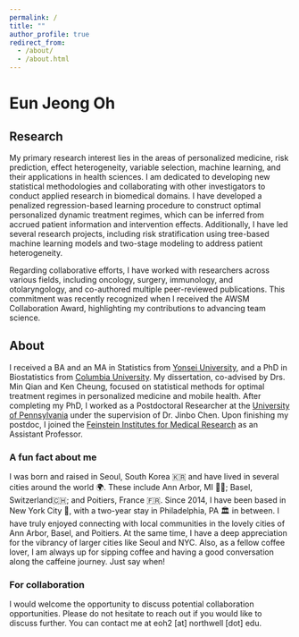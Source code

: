 ```yaml
---
permalink: /
title: ""
author_profile: true
redirect_from: 
  - /about/
  - /about.html
---
```


# Eun Jeong Oh

## Research
My primary research interest lies in the areas of personalized medicine, risk prediction, effect heterogeneity, variable selection, machine learning, and their applications in health sciences. I am dedicated to developing new statistical methodologies and collaborating with other investigators to conduct applied research in biomedical domains. I have developed a penalized regression-based learning procedure to construct optimal personalized dynamic treatment regimes, which can be inferred from accrued patient information and intervention effects. Additionally, I have led several research projects, including risk stratification using tree-based machine learning models and two-stage modeling to address patient heterogeneity.

Regarding collaborative efforts, I have worked with researchers across various fields, including oncology, surgery, immunology, and otolaryngology, and co-authored multiple peer-reviewed publications. This commitment was recently recognized when I received the AWSM Collaboration Award, highlighting my contributions to advancing team science.


## About
I received a BA and an MA in Statistics from [Yonsei University](https://www.yonsei.ac.kr/en_sc/index.jsp), and a PhD in Biostatistics from [Columbia University](https://www.columbia.edu/). My dissertation, co-advised by Drs. Min Qian and Ken Cheung, focused on statistical methods for optimal treatment regimes in personalized medicine and mobile health. After completing my PhD, I worked as a Postdoctoral Researcher at the [University of Pennsylvania](https://www.upenn.edu/) under the supervision of Dr. Jinbo Chen. Upon finishing my postdoc, I joined the [Feinstein Institutes for Medical Research](https://feinstein.northwell.edu/) as an Assistant Professor.

### A fun fact about me
I was born and raised in Seoul, South Korea 🇰🇷 and have lived in several cities around the world 🌍. These include Ann Arbor, MI 💙💛; Basel, Switzerland🇨🇭; and Poitiers, France 🇫🇷. Since 2014, I have been based in New York City 🗽, with a two-year stay in Philadelphia, PA 🏛️ in between. I have truly enjoyed connecting with local communities in the lovely cities of Ann Arbor, Basel, and Poitiers. At the same time, I have a deep appreciation for the vibrancy of larger cities like Seoul and NYC. Also, as a fellow coffee lover, I am always up for sipping coffee and having a good conversation along the caffeine journey. Just say when!

### For collaboration
I would welcome the opportunity to discuss potential collaboration opportunities. Please do not hesitate to reach out if you would like to discuss further. You can contact me at eoh2 [at] northwell [dot] edu. 
